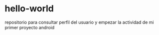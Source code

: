 # hello-world
repositorio para consultar perfil del usuario y empezar la actividad de mi primer proyecto android
